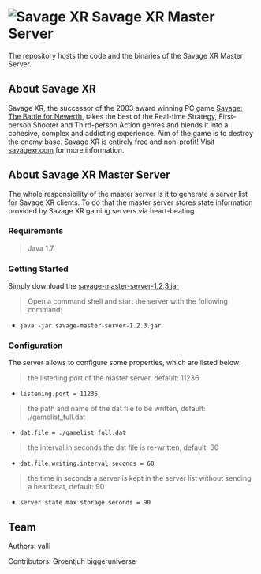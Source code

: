 ![Savage XR](http://savagexr.com/media/savagexr_logo_600.png)
Savage XR Master Server
====================
The repository hosts the code and the binaries of the Savage XR Master Server. 

## About Savage XR
Savage XR, the successor of the 2003 award winning PC game [Savage: The Battle for Newerth](http://www.savagexr.com/savage-the-battle-for-newerth-download.html), 
takes the best of the Real-time Strategy, First-person Shooter and Third-person Action genres and blends it into a cohesive, 
complex and addicting experience. Aim of the game is to destroy the enemy base. Savage XR is entirely free and non-profit! 
Visit [savagexr.com](http://savagexr.com) for more information.

## About Savage XR Master Server
The whole responsibility of the master server is it to 
generate a server list for Savage XR clients. To do that the master server stores state information provided by 
Savage XR gaming servers via heart-beating.

### Requirements

> Java 1.7

### Getting Started
Simply download the [savage-master-server-1.2.3.jar](https://github.com/valliman/savage-xr-master-server/releases/download/1.2.3/savage-master-server-1.2.3.jar)

> Open a command shell and start the server with the following command:
* `java -jar savage-master-server-1.2.3.jar`

### Configuration
The server allows to configure some properties, which are listed below:

> the listening port of the master server, default: 11236
* `listening.port = 11236` 

> the path and name of the dat file to be written, default: ./gamelist_full.dat
* `dat.file = ./gamelist_full.dat` 

> the interval in seconds the dat file is re-written, default: 60
* `dat.file.writing.interval.seconds = 60` 

> the time in seconds a server is kept in the server list without sending a heartbeat, default: 90
* `server.state.max.storage.seconds = 90` 

## Team
Authors:
  valli

Contributors:
  Groentjuh
  biggeruniverse